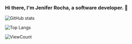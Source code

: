 ### Hi there, I'm Jenifer Rocha, a software developer. 👋


![GitHub stats](https://github-readme-stats.vercel.app/api?username=jeniferocha&show_icons=true&count_private=true&include_all_commits=true&count_private=true&theme=cobalt)

![Top Langs](https://github-readme-stats.vercel.app/api/top-langs/?username=jeniferocha&layout=compact&theme=cobalt)

![ViewCount](https://komarev.com/ghpvc/?username=jeniferocha&color=0195dd)





<!--
**jeniferocha/jeniferocha** is a ✨ _special_ ✨ repository because its `README.md` (this file) appears on your GitHub profile.

Here are some ideas to get you started:

- 🔭 I’m currently working on ...
- 🌱 I’m currently learning ...
- 👯 I’m looking to collaborate on ...
- 🤔 I’m looking for help with ...
- 💬 Ask me about ...
- 📫 How to reach me: ...
- 😄 Pronouns: ...
- ⚡ Fun fact: ...
-->
